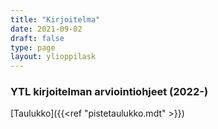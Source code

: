```yaml
---
title: "Kirjoitelma"
date: 2021-09-02
draft: false
type: page
layout: ylioppilask
---
```


### YTL kirjoitelman arviointiohjeet (2022-)

[Taulukko]({{<ref "pistetaulukko.mdt" >}})